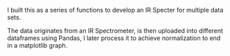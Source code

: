 I built this as a series of functions to develop an IR Specter for multiple data sets. 

The data originates from an IR Spectrometer, is then uploaded into different dataframes using Pandas, I later process it to achieve normalization to end in a matplotlib graph. 
